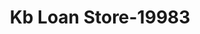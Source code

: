 ---
f_zip-code: 98944
f_state-code: WA
title: Kb Loan Store-19983
f_phone: 509-839-4355
f_city-only: Sunnyside
f_address: 2010 Yakima Valley Highway Sunnyside
f_location-unique-id: '19983'
slug: kb-loan-store-19983
updated-on: '2024-05-30T13:46:58.046Z'
created-on: '2024-05-30T13:36:59.803Z'
published-on: '2024-05-30T13:54:32.469Z'
f_city-state: cms/city/sunnyside-wa.md
f_company: cms/company/kb-loan-store.md
f_state: cms/state/washington.md
layout: '[payday-loan].html'
tags: payday-loan
---